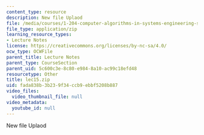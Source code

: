 ```yaml
---
content_type: resource
description: New file Uplaod
file: /media/courses/1-204-computer-algorithms-in-systems-engineering-spring-2010/fada838b3b239f34ccb9ebbf5208b887_lec15.zip
file_type: application/zip
learning_resource_types:
- Lecture Notes
license: https://creativecommons.org/licenses/by-nc-sa/4.0/
ocw_type: OCWFile
parent_title: Lecture Notes
parent_type: CourseSection
parent_uid: 5c600c3e-8c80-e984-8a10-ac99c18efd48
resourcetype: Other
title: lec15.zip
uid: fada838b-3b23-9f34-ccb9-ebbf5208b887
video_files:
  video_thumbnail_file: null
video_metadata:
  youtube_id: null
---
```

New file Uplaod